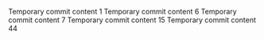 Temporary commit content 1
Temporary commit content 6
Temporary commit content 7
Temporary commit content 15
Temporary commit content 44
